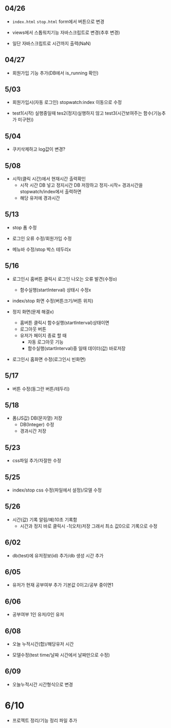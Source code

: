 ## 04/26

* ```index.html``` ```stop.html``` form에서 버튼으로 변경

* views에서 스톱워치기능 자바스크립트로 변경(추후 변경)

* 일단 자바스크립트로 시간까지 출력(NaN)

## 04/27

* 회원가입 기능 추가(DB에서 is_running 확인)

## 5/03

* 회원가입시(자동 로그인) stopwatch:index 이동으로 수정

* test1(시작) 실행중일때 tes2(정지)실행하지 않고 test3(시간보여주는 함수(기능추가 미구현))

## 5/04

* 쿠키삭제하고 log값이 변경?

## 5/08

* 시작(클릭 시간)에서 현재시간 출력확인
  * 시작 시간 DB 넣고 정지시간 DB 저장하고  정지-시작= 경과시간을 stopwatch/index에서 출력하면
  * 해당 유저에 경과시간

## 5/13

* stop 폼 수정

* 로그인 오류 수정/회원가입 수정

* 메뉴바 수정/stop 박스 테두리x

## 5/16

* 로그인시 홈버튼 클릭시 로그인 나오는 오류 발견(수정o)
  * 함수실행(startInterval) 상태시 수정x

* index/stop 화면 수정(버튼크기/버튼 위치)

* 정지 화면(문제 해결x)
  * 홈버튼 클릭시 함수실행(startInterval)상태이면
  * 로그아웃 버튼
  * 유저가 페이지 종료 할 때 
    * 자동 로그아웃 기능
    * 함수실행(startInterval)중 일때 데이터(값) 바로저장

* 로그인시 홈화면 수정(로그인시 빈화면)

## 5/17

* 버튼 수정(동그란 버튼/테두리)

## 5/18

* 폼(JS값) DB(문자열) 저장 
  * DB(Integer) 수정
  * 경과시간 저장

## 5/23

* css파일 추가/자잘한 수정

## 5/25

* index/stop css 수정(파일에서 설정)/모델 수정

## 5/26

* 시간(값) 기록 알림/예)10초 기록함
  * 시간과 정지 바로 클릭시 -1(오차)저장 그래서 최소 값0으로 기록으로 수정

## 6/02

* db(test)에 유저정보(id) 추가/db 생성 시간 추가

## 6/05

* 유저가 현재 공부여부 추가 기본값 0이고/공부 중이면1

## 6/06

* 공부여부 1인 유저/0인 유저

## 6/08

* 오늘 누적시간(합)/해당유저 시간

* 모델수정(test time/날짜 시간에서 날짜만으로 수정)

## 6/09

* 오늘누적시간 시간형식으로 변경

# 6/10

* 프로젝트 정리/기능 정리 파일 추가